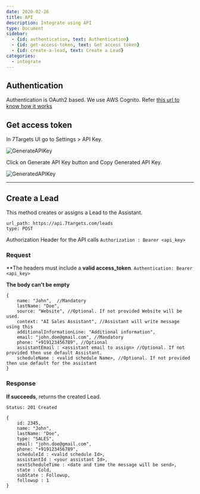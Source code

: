 ```yaml
---
date: 2020-02-26
title: API
description: Integrate using API
type: Document
sidebar:
  - {id: authentication, text: Authentication}
  - {id: get-access-token, text: Get access token}
  - {id: create-a-lead, text: Create a Lead}
categories:
  - integrate
---
```


## Authentication
Authentication is OAuth2 based. We use AWS Cognito. Refer [this url to know how it works](https://docs.aws.amazon.com/cognito/latest/developerguide/cognito-userpools-server-contract-reference.html)

## Get access token

In 7Targets UI go to Settings > API Key.

![GenerateAPIKey]('../images/Generate_Api_Key.png')

Click on Generate API Key button and Copy Generated API Key.

![GeneratedAPIKey]('../images/Generated_api_Key.png')

---
## Create a Lead
This method creates or assigns a Lead to the Assistant.

```
url_path: https://api.7targets.com/leads
type: POST
```


Authorization Header for the API calls
`Authorization : Bearer <api_key>`

### Request

**The headers must include a **valid access_token**.
`Authentication: Bearer <api_key>`

**The body can't be empty**
```
{
    name: "John",  //Mandatory
    lastName: "Doe",
    source: "Website", //Optional. If not provided Website will be used.
    context: "AI Sales Assistant", //Assistant will write message using this
    additionalInformationLine: "Additional information",
    email: "john.doe@gmail.com", //Mandatory
    phone: "+919123456789", //Optional
    assistantEmail : <assistant email to assign> //Optional. If not provided then use default Assistant.
    scheduleName : <valid schedule Name>, //Optional. If not provided then use default for the assistant
}
```

### Response

**If succeeds**, returns the created Lead.

`Status: 201 Created`
```
{
    id: 2345,
    name: "John",
    lastName: "Doe",
    type: "SALES",
    email: "john.doe@gmail.com",
    phone: "+919123456789",
    scheduleId : <valid schedule Id>,
    assistantId : <your assistant Id>,
    nextScheduleTime : <date and time the message will be send>,
    state : Cold,
    subState : Followup,
    followup : 1
}
```
